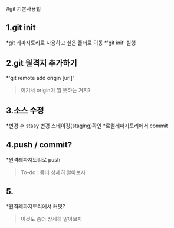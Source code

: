 #git 기본사용법

## 1.git init
*git 레파지토리로 사용하고 싶은 폴더로 이동
*'git init' 실행

## 2.git 원격지 추가하기
*'git remote add origin [url]'
>여기서 origin이 뭘 뜻하는 거지?

## 3.소스 수정
*변경 후 stasy 변경 스테이징(staging)확인
*로컬레파지토리에서 commit

## 4.push / commit?
*원격레파지토리로 push
>To-do : 좀더 상세히 알아보자

## 5.
*원격레파지토리에서 커밋?
>이것도 좀더 상세히 알아보자

